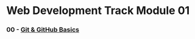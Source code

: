 # Web Development Track Module 01

### 00 - [Git & GitHub Basics](https://github.com/StartupInstitute/git-and_github-basics)
